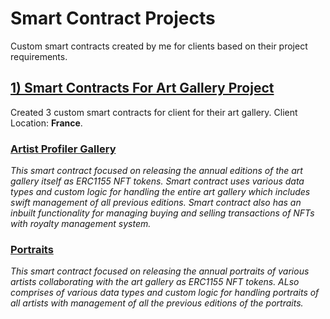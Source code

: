 # Smart Contract Projects
Custom smart contracts created by me for clients based on their project requirements.

## [1) Smart Contracts For Art Gallery Project](https://github.com/CrazzyPhoton/SmartContractProjects/tree/main/Smart%20Contracts%20For%20Art%20Gallery%20Project)
Created 3 custom smart contracts for client for their art gallery.
Client Location: **France**.

### [Artist Profiler Gallery](https://github.com/CrazzyPhoton/SmartContractProjects/blob/main/Smart%20Contracts%20For%20Art%20Gallery%20Project/Artist%20Profiler%20Gallery.sol)
*This smart contract focused on releasing the annual editions of the art gallery itself as ERC1155 NFT tokens. Smart contract uses various data types and custom logic for handling the entire art gallery which includes swift management of all previous editions. Smart contract also has an inbuilt functionality for managing buying and selling transactions of NFTs with royalty management system.*

### [Portraits](https://github.com/CrazzyPhoton/SmartContractProjects/blob/main/Smart%20Contracts%20For%20Art%20Gallery%20Project/Portraits.sol)
*This smart contract focused on releasing the annual portraits of various artists collaborating with the art gallery as ERC1155 NFT tokens. ALso comprises of various data types and custom logic for handling portraits of all artists with management of all the previous editions of the portraits.*

